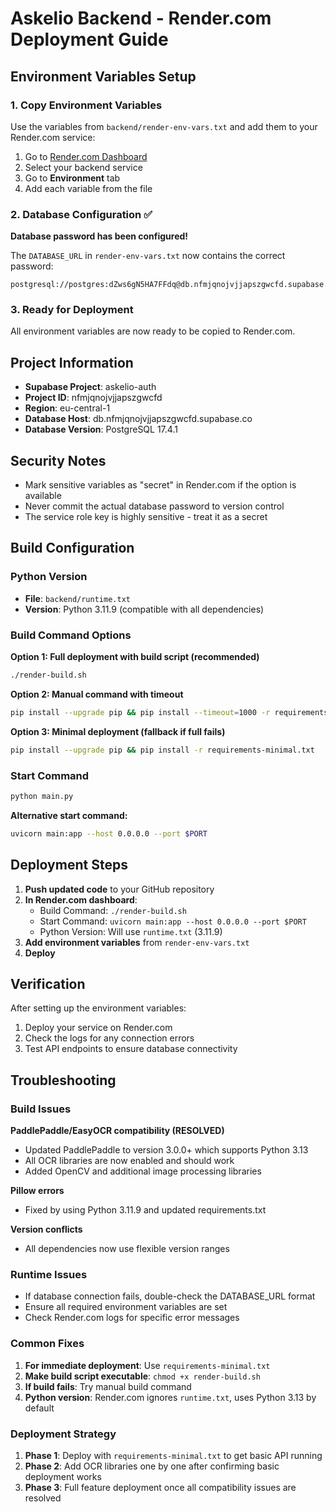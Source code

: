 # Askelio Backend - Render.com Deployment Guide

## Environment Variables Setup

### 1. Copy Environment Variables
Use the variables from `backend/render-env-vars.txt` and add them to your Render.com service:

1. Go to [Render.com Dashboard](https://dashboard.render.com)
2. Select your backend service
3. Go to **Environment** tab
4. Add each variable from the file

### 2. Database Configuration ✅

**Database password has been configured!**

The `DATABASE_URL` in `render-env-vars.txt` now contains the correct password:
```
postgresql://postgres:dZws6gN5HA7FFdq@db.nfmjqnojvjjapszgwcfd.supabase.co:5432/postgres
```

### 3. Ready for Deployment
All environment variables are now ready to be copied to Render.com.

## Project Information
- **Supabase Project**: askelio-auth
- **Project ID**: nfmjqnojvjjapszgwcfd
- **Region**: eu-central-1
- **Database Host**: db.nfmjqnojvjjapszgwcfd.supabase.co
- **Database Version**: PostgreSQL 17.4.1

## Security Notes
- Mark sensitive variables as "secret" in Render.com if the option is available
- Never commit the actual database password to version control
- The service role key is highly sensitive - treat it as a secret

## Build Configuration

### Python Version
- **File**: `backend/runtime.txt`
- **Version**: Python 3.11.9 (compatible with all dependencies)

### Build Command Options

**Option 1: Full deployment with build script (recommended)**
```bash
./render-build.sh
```

**Option 2: Manual command with timeout**
```bash
pip install --upgrade pip && pip install --timeout=1000 -r requirements.txt
```

**Option 3: Minimal deployment (fallback if full fails)**
```bash
pip install --upgrade pip && pip install -r requirements-minimal.txt
```

### Start Command
```bash
python main.py
```

**Alternative start command:**
```bash
uvicorn main:app --host 0.0.0.0 --port $PORT
```

## Deployment Steps

1. **Push updated code** to your GitHub repository
2. **In Render.com dashboard**:
   - Build Command: `./render-build.sh`
   - Start Command: `uvicorn main:app --host 0.0.0.0 --port $PORT`
   - Python Version: Will use `runtime.txt` (3.11.9)
3. **Add environment variables** from `render-env-vars.txt`
4. **Deploy**

## Verification
After setting up the environment variables:
1. Deploy your service on Render.com
2. Check the logs for any connection errors
3. Test API endpoints to ensure database connectivity

## Troubleshooting

### Build Issues

**PaddlePaddle/EasyOCR compatibility (RESOLVED)**
- Updated PaddlePaddle to version 3.0.0+ which supports Python 3.13
- All OCR libraries are now enabled and should work
- Added OpenCV and additional image processing libraries

**Pillow errors**
- Fixed by using Python 3.11.9 and updated requirements.txt

**Version conflicts**
- All dependencies now use flexible version ranges

### Runtime Issues
- If database connection fails, double-check the DATABASE_URL format
- Ensure all required environment variables are set
- Check Render.com logs for specific error messages

### Common Fixes
1. **For immediate deployment**: Use `requirements-minimal.txt`
2. **Make build script executable**: `chmod +x render-build.sh`
3. **If build fails**: Try manual build command
4. **Python version**: Render.com ignores `runtime.txt`, uses Python 3.13 by default

### Deployment Strategy
1. **Phase 1**: Deploy with `requirements-minimal.txt` to get basic API running
2. **Phase 2**: Add OCR libraries one by one after confirming basic deployment works
3. **Phase 3**: Full feature deployment once all compatibility issues are resolved
